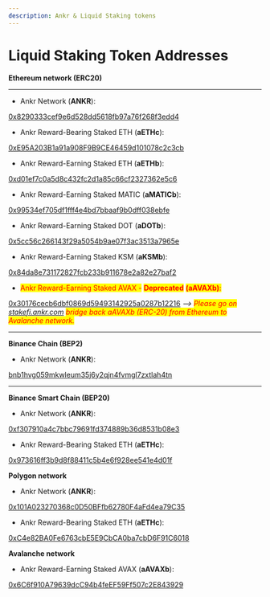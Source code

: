 ```yaml
---
description: Ankr & Liquid Staking tokens
---
```


# Liquid Staking Token Addresses

**Ethereum network (ERC20)**

****

* Ankr Network (**ANKR**):&#x20;

[0x8290333cef9e6d528dd5618fb97a76f268f3edd4](https://etherscan.io/token/0x8290333cef9e6d528dd5618fb97a76f268f3edd4#balances)

* Ankr Reward-Bearing Staked ETH (**aETHc**):

[0xE95A203B1a91a908F9B9CE46459d101078c2c3cb](https://etherscan.io/token/0xE95A203B1a91a908F9B9CE46459d101078c2c3cb#balances)

* Ankr Reward-Earning Staked ETH (**aETHb**):

[0xd01ef7c0a5d8c432fc2d1a85c66cf2327362e5c6](https://etherscan.io/token/0xd01ef7c0a5d8c432fc2d1a85c66cf2327362e5c6#balances)

* Ankr Reward-Earning Staked MATIC (**aMATICb**):

[0x99534ef705df1fff4e4bd7bbaaf9b0dff038ebfe](https://etherscan.io/token/0x99534ef705df1fff4e4bd7bbaaf9b0dff038ebfe?a=0xAE1c38847Fb90A13a2a1D7E5552cCD80c62C6508)

* Ankr Reward-Earning Staked DOT (**aDOTb**):

[0x5cc56c266143f29a5054b9ae07f3ac3513a7965e](https://etherscan.io/token/0x5cc56c266143f29a5054b9ae07f3ac3513a7965e)

* Ankr Reward-Earning Staked KSM (**aKSMb**):

[0x84da8e731172827fcb233b911678e2a82e27baf2](https://etherscan.io/token/0x84da8e731172827fcb233b911678e2a82e27baf2)

* <mark style="color:red;">Ankr Reward-Earning Staked AVAX -</mark> <mark style="color:red;">**Deprecated**</mark> <mark style="color:red;"></mark><mark style="color:red;">**(aAVAXb)**</mark><mark style="color:red;">:</mark>

<mark style="color:red;"></mark>[0x30176cecb6dbf0869d59493142925a0287b12216](https://etherscan.io/token/0x30176cecb6dbf0869d59493142925a0287b12216#balances)                                                                                        _--> <mark style="color:red;">Please go on</mark> _[_stakefi.ankr.com_](https://stakefi.ankr.com/internet-bonds)_ <mark style="color:red;">bridge back aAVAXb (ERC-20) from Ethereum to Avalanche network.</mark>_

****

**Binance Chain (BEP2)**

* Ankr Network (**ANKR**):

[bnb1hvg059mkwleum35j6y2qjn4fvmgl7zxtlah4tn](https://explorer.binance.org/asset/ANKR-E97)

****

**Binance Smart Chain (BEP20)**

* Ankr Network (**ANKR**):

[0xf307910a4c7bbc79691fd374889b36d8531b08e3](https://bscscan.com/token/0xf307910a4c7bbc79691fd374889b36d8531b08e3#balances)

* Ankr Reward-Bearing Staked ETH (**aETHc**):

[0x973616ff3b9d8f88411c5b4e6f928ee541e4d01f](https://bscscan.com/token/0x973616ff3b9d8f88411c5b4e6f928ee541e4d01f#balances)



**Polygon network**

* Ankr Network (**ANKR**):

[0x101A023270368c0D50BFfb62780F4aFd4ea79C35](https://polygonscan.com/token/0x101a023270368c0d50bffb62780f4afd4ea79c35#balances)

* Ankr Reward-Bearing Staked ETH (**aETHc**):

[0xC4e82BA0Fe6763cbE5E9CbCA0ba7cbD6F91C6018](https://polygonscan.com/token/0xc4e82ba0fe6763cbe5e9cbca0ba7cbd6f91c6018#balances)



**Avalanche network**

* Ankr Reward-Earning Staked AVAX (**aAVAXb**):

[0x6C6f910A79639dcC94b4feEF59Ff507c2E843929](https://snowtrace.io/token/0x6C6f910A79639dcC94b4feEF59Ff507c2E843929)
